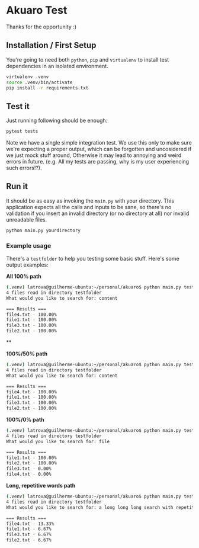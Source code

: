 # Akuaro Test

Thanks for the opportunity :)

## Installation / First Setup

You're going to need both `python`, `pip` and `virtualenv` to install test dependencies in an isolated environment.

```bash
virtualenv .venv
source .venv/bin/activate
pip install -r requirements.txt
```

## Test it

Just running following should be enough:

```bash
pytest tests
```

Note we have a single simple integration test.
We use this only to make sure we're expecting a proper output, which can be forgotten and uncosidered if we just mock stuff around,
Otherwise it may lead to annoying and weird errors in future. (e.g. All my tests are passing, why is my user experiencing such errors!?).

## Run it

It should be as easy as invoking the `main.py` with your directory.
This application expects all the calls and inputs to be sane, so there's no validation if you insert an invalid directory (or no directory at all) nor invalid unreadable files.

```bash
python main.py yourdirectory
```

### Example usage

There's a `testfolder` to help you testing some basic stuff.
Here's some output examples:

**All 100% path**
```bash
(.venv) latrova@guilherme-ubuntu:~/personal/akuaro$ python main.py testfolder
4 files read in directory testfolder
What would you like to search for: content

=== Results ===
file4.txt - 100.00%
file1.txt - 100.00%
file3.txt - 100.00%
file2.txt - 100.00%
```

**

**100%/50% path**
```bash
(.venv) latrova@guilherme-ubuntu:~/personal/akuaro$ python main.py testfolder
4 files read in directory testfolder
What would you like to search for: content

=== Results ===
file4.txt - 100.00%
file1.txt - 100.00%
file3.txt - 100.00%
file2.txt - 100.00%
```

**100%/0% path**
```bash
(.venv) latrova@guilherme-ubuntu:~/personal/akuaro$ python main.py testfolder
4 files read in directory testfolder
What would you like to search for: file

=== Results ===
file1.txt - 100.00%
file2.txt - 100.00%
file3.txt - 0.00%
file4.txt - 0.00%
```

**Long, repetitive words path**
```bash
(.venv) latrova@guilherme-ubuntu:~/personal/akuaro$ python main.py testfolder
4 files read in directory testfolder
What would you like to search for: a long long long search with repetitive words and no content that matters not even a single one

=== Results ===
file4.txt - 13.33%
file1.txt - 6.67%
file3.txt - 6.67%
file2.txt - 6.67%
```
